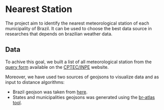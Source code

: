 # Nearest Station
The project aim to identify the nearest meteorological station of each municipality of Brazil. It can be used to choose the best data source in researches that depends on brazilian weather data. 

## Data
To achive this goal, we built a list of all meteorological station from the [query form](http://bancodedados.cptec.inpe.br/tabelaestacoes/faces/consultapais.jsp) available on the [CPTEC/INPE](http://bancodedados.cptec.inpe.br/) website.

Moreover, we have used two sources of geojsons to visualize data and as input to distance algorithms:
 * Brazil geojson was taken from [here](http://www.jrossetto.com.br/json/brazil_geo.zip).
 * States and municipalities geojsons was generated using the [br-atlas tool](https://github.com/carolinabigonha/br-atlas).
